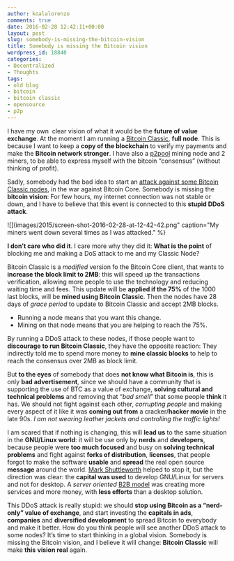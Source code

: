 ```yaml
---
author: koalalorenzo
comments: true
date: 2016-02-28 12:42:11+00:00
layout: post
slug: somebody-is-missing-the-bitcoin-vision
title: Somebody is missing the Bitcoin vision
wordpress_id: 18840
categories:
- Decentralized
- Thoughts
tags:
- old blog
- bitcoin
- bitcoin classic
- opensource
- p2p
---
```


I have my own  clear vision of what it would be the **future of value exchange**. At the moment I am running a [Bitcoin Classic](https://bitcoinclassic.com), **full node**. This is because I want to keep a **copy of the blockchain** to verify my payments and make the **Bitcoin network stronger**. I have also a [p2pool](http://warp2pool.eu/) mining node and 2 miners, to be able to express myself with the bitcoin “consensus” (without thinking of profit).

Sadly, somebody had the bad idea to start an [attack against some Bitcoin Classic nodes](https://www.reddit.com/r/Bitcoin_Classic/comments/47zglz/ddos_started_again_have_a_nice_day_guys/), in the war against Bitcoin Core. Somebody is missing the **bitcoin vision**: For few hours, my internet connection was not stable or down, and I have to believe that this event is connected to this **stupid DDoS attack**.


![](images/2015/screen-shot-2016-02-28-at-12-42-42.png"
  caption="My miners went down several times as I was attacked."
%}

**I don’t care who did it**. I care more why they did it: **What is the point** of blocking me and making a DoS attack to me and my Classic Node? <!--more-->

Bitcoin Classic is a _modified_ version fo the Bitcoin Core client, that wants to **increase the block limit to 2MB**: this will speed up the transactions verification, allowing more people to use the technology and reducing waiting time and fees. This update will be **applied if the 75%** of the 1000 last blocks, will be **mined using Bitcoin Classic**. Then the nodes have 28 days of _grace period_ to update to Bitcoin Classic and accept 2MB blocks.





  * Running a node means that you want this change.
  * Mining on that node means that you are helping to reach the 75%.



By running a DDoS attack to these nodes, if those people want to **discourage to run Bitcoin Classic**, they have the opposite reaction: They indirectly told me to spend more money to **mine classic blocks** to help to reach the consensus over 2MB as block limit.

But **to the eyes** of somebody that does **not know what Bitcoin is**, this is only **bad advertisement**, since we should have a community that is supporting the use of BTC as a value of exchange, **solving cultural and technical problems** and removing that “_bad smell_” that some people **think** it has. We should not fight against each other, _corrupting people_ and making every aspect of it like it was **coming out from** a cracker/**hacker movie** in the late 90s. _I am not wearing leather jackets and controlling the traffic lights!_

I am scared that if nothing is changing, this will **lead us** to the same situation in the **GNU/Linux world**: it will be use only by **nerds** and **developers**, because people were **too much focused** and busy on **solving technical problems** and fight against **forks of distribution**, **licenses**, that people forgot to make the software **usable** and **spread** the real open source **message** around the world. [Mark Shuttleworth](https://en.wikipedia.org/wiki/Mark_Shuttleworth) helped to stop it, but the direction was clear: the **capital was used** to develop GNU/Linux for servers and not for desktop. A _server oriented_ [B2B model](https://en.wikipedia.org/wiki/Business-to-business) was creating more services and more money, with **less efforts** than a desktop solution.

This DDoS attack is really stupid: we should **stop using Bitcoin as a “nerd-only” value of exchange**, and start investing the **capitals in ads**, **companies** and **diversified development** to spread Bitcoin to everybody and make it better. How do you think people will see another DDoS attack to some nodes? It’s time to start thinking in a global vision. Somebody is missing the Bitcoin vision, and I believe it will change: **Bitcoin Classic** will make **this** **vision real** again.
